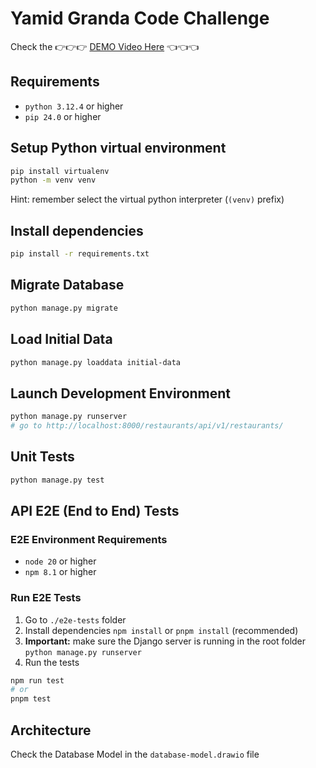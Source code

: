 # Yamid Granda Code Challenge

Check the 👉👉👉 [DEMO Video Here](https://drive.google.com/file/d/1lyguTMN25EDdGSXDgnvPzfBkUMYFUIwD/view?usp=sharing) 👈👈👈

## Requirements

- `python 3.12.4` or higher
- `pip 24.0` or higher

## Setup Python virtual environment

```sh
pip install virtualenv
python -m venv venv
```

Hint: remember select the virtual python interpreter (`(venv)` prefix)

## Install dependencies

```sh
pip install -r requirements.txt
```

## Migrate Database

```sh
python manage.py migrate
```

## Load Initial Data

```sh
python manage.py loaddata initial-data
```

## Launch Development Environment

```sh
python manage.py runserver
# go to http://localhost:8000/restaurants/api/v1/restaurants/
```

## Unit Tests

```sh
python manage.py test
```

## API E2E (End to End) Tests

### E2E Environment Requirements

- `node 20` or higher
- `npm 8.1` or higher

### Run E2E Tests

1. Go to `./e2e-tests` folder
2. Install dependencies `npm install` or `pnpm install` (recommended)
3. **Important:** make sure the Django server is running in the root folder `python manage.py runserver`
4. Run the tests

```sh
npm run test
# or
pnpm test
```

## Architecture

Check the Database Model in the `database-model.drawio` file
